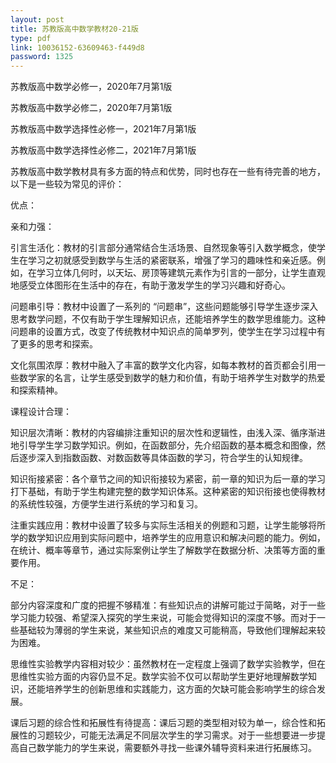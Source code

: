 ```yaml
---
layout: post
title: 苏教版高中数学教材20-21版
type: pdf
link: 10036152-63609463-f449d8
password: 1325
---
```


苏教版高中数学必修一，2020年7月第1版

苏教版高中数学必修二，2020年7月第1版

苏教版高中数学选择性必修一，2021年7月第1版

苏教版高中数学选择性必修二，2021年7月第1版

苏教版高中数学教材具有多方面的特点和优势，同时也存在一些有待完善的地方，以下是一些较为常见的评价：

优点：

亲和力强：

引言生活化：教材的引言部分通常结合生活场景、自然现象等引入数学概念，使学生在学习之初就感受到数学与生活的紧密联系，增强了学习的趣味性和亲近感。例如，在学习立体几何时，以天坛、房顶等建筑元素作为引言的一部分，让学生直观地感受立体图形在生活中的存在，有助于激发学生的学习兴趣和好奇心。

问题串引导：教材中设置了一系列的 “问题串”，这些问题能够引导学生逐步深入思考数学问题，不仅有助于学生理解知识点，还能培养学生的数学思维能力。这种问题串的设置方式，改变了传统教材中知识点的简单罗列，使学生在学习过程中有了更多的思考和探索。

文化氛围浓厚：教材中融入了丰富的数学文化内容，如每本教材的首页都会引用一些数学家的名言，让学生感受到数学的魅力和价值，有助于培养学生对数学的热爱和探索精神。

课程设计合理：

知识层次清晰：教材的内容编排注重知识的层次性和逻辑性，由浅入深、循序渐进地引导学生学习数学知识。例如，在函数部分，先介绍函数的基本概念和图像，然后逐步深入到指数函数、对数函数等具体函数的学习，符合学生的认知规律。

知识衔接紧密：各个章节之间的知识衔接较为紧密，前一章的知识为后一章的学习打下基础，有助于学生构建完整的数学知识体系。这种紧密的知识衔接也使得教材的系统性较强，方便学生进行系统的学习和复习。

注重实践应用：教材中设置了较多与实际生活相关的例题和习题，让学生能够将所学的数学知识应用到实际问题中，培养学生的应用意识和解决问题的能力。例如，在统计、概率等章节，通过实际案例让学生了解数学在数据分析、决策等方面的重要作用。

不足：

部分内容深度和广度的把握不够精准：有些知识点的讲解可能过于简略，对于一些学习能力较强、希望深入探究的学生来说，可能会觉得知识的深度不够。而对于一些基础较为薄弱的学生来说，某些知识点的难度又可能稍高，导致他们理解起来较为困难。

思维性实验教学内容相对较少：虽然教材在一定程度上强调了数学实验教学，但在思维性实验方面的内容仍显不足。数学实验不仅可以帮助学生更好地理解数学知识，还能培养学生的创新思维和实践能力，这方面的欠缺可能会影响学生的综合发展。

课后习题的综合性和拓展性有待提高：课后习题的类型相对较为单一，综合性和拓展性的习题较少，可能无法满足不同层次学生的学习需求。对于一些想要进一步提高自己数学能力的学生来说，需要额外寻找一些课外辅导资料来进行拓展练习。
